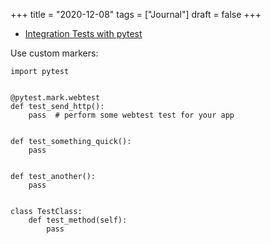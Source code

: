 +++
title = "2020-12-08"
tags = ["Journal"]
draft = false
+++

-   [Integration Tests with pytest](https://docs.pytest.org/en/latest/example/markers.html#mark-examples)

Use custom markers:

```text
import pytest


@pytest.mark.webtest
def test_send_http():
    pass  # perform some webtest test for your app


def test_something_quick():
    pass


def test_another():
    pass


class TestClass:
    def test_method(self):
        pass
```